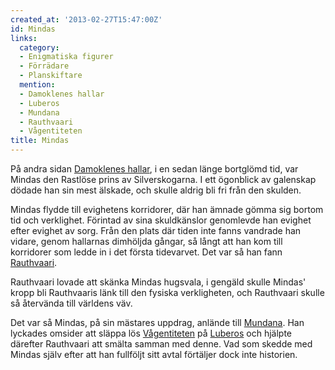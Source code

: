 ```yaml
---
created_at: '2013-02-27T15:47:00Z'
id: Mindas
links:
  category:
  - Enigmatiska figurer
  - Förrädare
  - Planskiftare
  mention:
  - Damoklenes hallar
  - Luberos
  - Mundana
  - Rauthvaari
  - Vågentiteten
title: Mindas
---
```


På andra sidan [Damoklenes hallar], i en sedan länge bortglömd tid, var Mindas den Rastlöse prins av
Silverskogarna. I ett ögonblick av galenskap dödade han sin mest älskade, och skulle aldrig bli fri
från den skulden.

Mindas flydde till evighetens korridorer, där han ämnade gömma sig bortom tid och verklighet.
Förintad av sina skuldkänslor genomlevde han evighet efter evighet av sorg. Från den plats där tiden
inte fanns vandrade han vidare, genom hallarnas dimhöljda gångar, så långt att han kom till
korridorer som ledde in i det första tidevarvet. Det var så han fann [Rauthvaari].

Rauthvaari lovade att skänka Mindas hugsvala, i gengäld skulle Mindas' kropp bli Rauthvaaris länk
till den fysiska verkligheten, och Rauthvaari skulle så återvända till världens väv.

Det var så Mindas, på sin mästares uppdrag, anlände till [Mundana]. Han lyckades omsider att släppa
lös [Vågentiteten] på [Luberos] och hjälpte därefter Rauthvaari att smälta samman med denne. Vad som
skedde med Mindas själv efter att han fullföljt sitt avtal förtäljer dock inte historien.

  [Damoklenes hallar]: Damoklenes_hallar
  [Rauthvaari]: Rauthvaari
  [Mundana]: Mundana
  [Vågentiteten]: Vågentiteten
  [Luberos]: Luberos